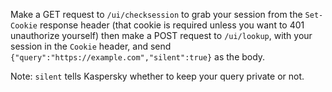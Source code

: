 Make a GET request to `/ui/checksession` to grab your session from the `Set-Cookie` response header (that cookie is required unless you want to 401 unauthorize yourself) then make a POST request to `/ui/lookup`, with your session in the `Cookie` header, and send `{"query":"https://example.com","silent":true}` as the body.

Note: `silent` tells Kaspersky whether to keep your query private or not.
